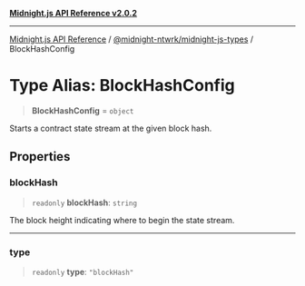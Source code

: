 [**Midnight.js API Reference v2.0.2**](../../../README.md)

***

[Midnight.js API Reference](../../../packages.md) / [@midnight-ntwrk/midnight-js-types](../README.md) / BlockHashConfig

# Type Alias: BlockHashConfig

> **BlockHashConfig** = `object`

Starts a contract state stream at the given block hash.

## Properties

### blockHash

> `readonly` **blockHash**: `string`

The block height indicating where to begin the state stream.

***

### type

> `readonly` **type**: `"blockHash"`
